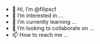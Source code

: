 - 👋 Hi, I’m @filipscf
- 👀 I’m interested in ...
- 🌱 I’m currently learning ...
- 💞️ I’m looking to collaborate on ...
- 📫 How to reach me ...

<!---
filipscf/filipscf is a ✨ special ✨ repository because its `README.md` (this file) appears on your GitHub profile.
You can click the Preview link to take a look at your changes.
--->
